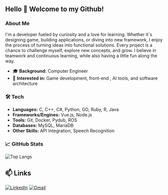 ## Hello 👋 Welcome to my Github!

### About Me
I'm a developer fueled by curiosity and a love for learning. Whether it`s designing game, building applications, or diving into new framework, I enjoy the process of turning ideas into functional solutions. Every project is a chance to challenge myself, explore new concepts, and grow. I believe in teamwork and continuous learning, while also having a little fun along the way.

- 🎓 **Background:** Computer Engineer
- 🚀 **Interested in:** Game development, front-end , AI tools, and software architecture

### 🛠️ Tech
- **Languages:** C, C++, C#, Python, GO, Ruby, R, Java
- **Frameworks/Engines:** Vue.js, Node.js
- **Tools:** Git, Docker, Pydub, ROS
- **Databases:** MySQL, MariaDB
- **Other Skills:** API Integration, Speech Recognition

### 📈 GitHub Stats
![Top Langs](https://github-readme-stats.vercel.app/api/top-langs/?username=raissa-coelho&hide_progress=true)

## 📫 Links
[![LinkedIn](https://img.shields.io/badge/linkedin-%230077B5.svg?style=for-the-badge&logo=linkedin&logoColor=white)](https://www.linkedin.com/in/raissa-coelho-engineer/)
[![Gmail](https://img.shields.io/badge/Gmail-D14836?style=for-the-badge&logo=gmail&logoColor=white)](mailto:raissacoelho.1995@gmail.com)
